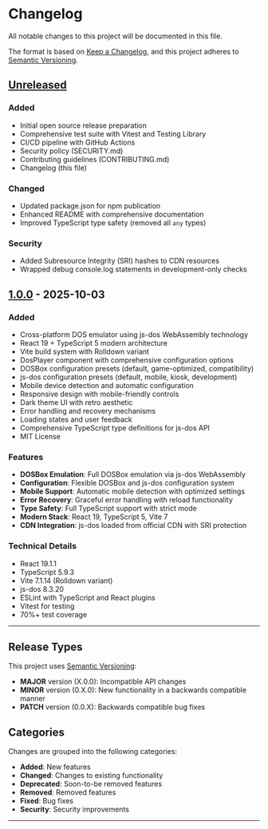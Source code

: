 # Changelog

All notable changes to this project will be documented in this file.

The format is based on [Keep a Changelog](https://keepachangelog.com/en/1.0.0/),
and this project adheres to [Semantic Versioning](https://semver.org/spec/v2.0.0.html).

## [Unreleased]

### Added
- Initial open source release preparation
- Comprehensive test suite with Vitest and Testing Library
- CI/CD pipeline with GitHub Actions
- Security policy (SECURITY.md)
- Contributing guidelines (CONTRIBUTING.md)
- Changelog (this file)

### Changed
- Updated package.json for npm publication
- Enhanced README with comprehensive documentation
- Improved TypeScript type safety (removed all `any` types)

### Security
- Added Subresource Integrity (SRI) hashes to CDN resources
- Wrapped debug console.log statements in development-only checks

## [1.0.0] - 2025-10-03

### Added
- Cross-platform DOS emulator using js-dos WebAssembly technology
- React 19 + TypeScript 5 modern architecture
- Vite build system with Rolldown variant
- DosPlayer component with comprehensive configuration options
- DOSBox configuration presets (default, game-optimized, compatibility)
- js-dos configuration presets (default, mobile, kiosk, development)
- Mobile device detection and automatic configuration
- Responsive design with mobile-friendly controls
- Dark theme UI with retro aesthetic
- Error handling and recovery mechanisms
- Loading states and user feedback
- Comprehensive TypeScript type definitions for js-dos API
- MIT License

### Features
- **DOSBox Emulation**: Full DOSBox emulation via js-dos WebAssembly
- **Configuration**: Flexible DOSBox and js-dos configuration system
- **Mobile Support**: Automatic mobile detection with optimized settings
- **Error Recovery**: Graceful error handling with reload functionality
- **Type Safety**: Full TypeScript support with strict mode
- **Modern Stack**: React 19, TypeScript 5, Vite 7
- **CDN Integration**: js-dos loaded from official CDN with SRI protection

### Technical Details
- React 19.1.1
- TypeScript 5.9.3
- Vite 7.1.14 (Rolldown variant)
- js-dos 8.3.20
- ESLint with TypeScript and React plugins
- Vitest for testing
- 70%+ test coverage

---

## Release Types

This project uses [Semantic Versioning](https://semver.org/):

- **MAJOR** version (X.0.0): Incompatible API changes
- **MINOR** version (0.X.0): New functionality in a backwards compatible manner
- **PATCH** version (0.0.X): Backwards compatible bug fixes

## Categories

Changes are grouped into the following categories:

- **Added**: New features
- **Changed**: Changes to existing functionality
- **Deprecated**: Soon-to-be removed features
- **Removed**: Removed features
- **Fixed**: Bug fixes
- **Security**: Security improvements

---

[Unreleased]: https://github.com/cameronrye/doskit/compare/v1.0.0...HEAD
[1.0.0]: https://github.com/cameronrye/doskit/releases/tag/v1.0.0

